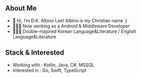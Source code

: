 ## About Me

- 👋 Hi, I’m D.K. Albino Lee! Albino is my Christian name :)
- 👨🏻‍💻 Now working as a Android & Middleware Developer
- 👨🏻‍🎓 Double-majored Korean Language&Literature / English Language&Literature



## Stack & Interested

- Working with : Kotlin, Java, C#, MSSQL
- Interested in : Go, Swift, TypeScript

<!---
dk-albino-lee/dk-albino-lee is a ✨ special ✨ repository because its `README.md` (this file) appears on your GitHub profile.
You can click the Preview link to take a look at your changes.
--->

